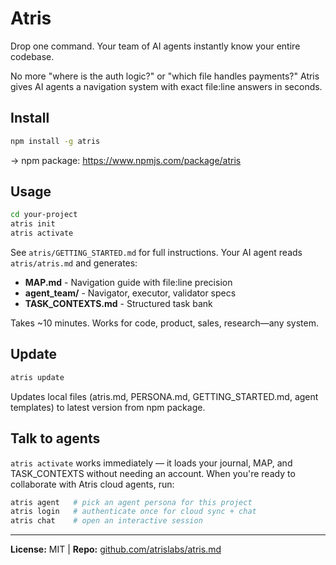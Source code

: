 # Atris

Drop one command. Your team of AI agents instantly know your entire codebase.

No more "where is the auth logic?" or "which file handles payments?" Atris gives AI agents a navigation system with exact file:line answers in seconds.

## Install

```bash
npm install -g atris
```

→ npm package: https://www.npmjs.com/package/atris

## Usage

```bash
cd your-project
atris init
atris activate
```

See `atris/GETTING_STARTED.md` for full instructions. Your AI agent reads `atris/atris.md` and generates:
- **MAP.md** - Navigation guide with file:line precision
- **agent_team/** - Navigator, executor, validator specs
- **TASK_CONTEXTS.md** - Structured task bank

Takes ~10 minutes. Works for code, product, sales, research—any system.

## Update

```bash
atris update
```

Updates local files (atris.md, PERSONA.md, GETTING_STARTED.md, agent templates) to latest version from npm package.

## Talk to agents

`atris activate` works immediately — it loads your journal, MAP, and TASK_CONTEXTS without needing an account. When you're ready to collaborate with Atris cloud agents, run:

```bash
atris agent   # pick an agent persona for this project
atris login   # authenticate once for cloud sync + chat
atris chat    # open an interactive session
```

---

**License:** MIT | **Repo:** [github.com/atrislabs/atris.md](https://github.com/atrislabs/atris.md.git)

